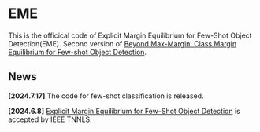 # EME

This is the officical code of Explicit Margin Equilibrium for Few-Shot Object Detection(EME). Second version of [Beyond Max-Margin: Class Margin Equilibrium for Few-shot Object Detection]([https://arxiv.org/pdf/2103.0461](https://openaccess.thecvf.com/content/CVPR2021/papers/Li_Beyond_Max-Margin_Class_Margin_Equilibrium_for_Few-Shot_Object_Detection_CVPR_2021_paper.pdf)https://openaccess.thecvf.com/content/CVPR2021/papers/Li_Beyond_Max-Margin_Class_Margin_Equilibrium_for_Few-Shot_Object_Detection_CVPR_2021_paper.pdf).

## News
**[2024.7.17]** The code for few-shot classification is released.

**[2024.6.8]** [Explicit Margin Equilibrium for Few-Shot Object Detection](https://ieeexplore.ieee.org/abstract/document/10589708) is accepted by IEEE TNNLS. 

